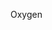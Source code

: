Oxygen

<!---
OxyqenO/OxyqenO is a ✨ special ✨ repository because its `README.md` (this file) appears on your GitHub profile.
You can click the Preview link to take a look at your changes.
--->
